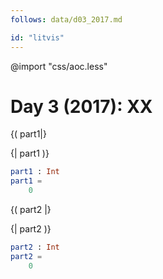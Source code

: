 ```yaml
---
follows: data/d03_2017.md

id: "litvis"
---
```


@import "css/aoc.less"

# Day 3 (2017): XX

{( part1|}

{| part1 )}

```elm {l r}
part1 : Int
part1 =
    0
```

{( part2 |}

{| part2 )}

```elm {l r}
part2 : Int
part2 =
    0
```
